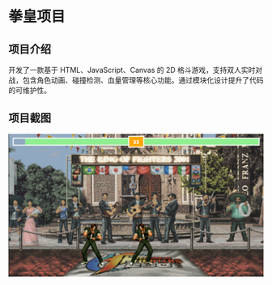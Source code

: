# 拳皇项目

## 项目介绍

开发了一款基于 HTML、JavaScript、Canvas 的 2D 格斗游戏，支持双人实时对战，包含角色动画、碰撞检测、血量管理等核心功能。通过模块化设计提升了代码的可维护性。

## 项目截图

![image](./image.png)

